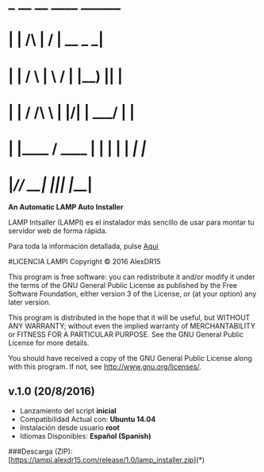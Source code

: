 #             _               __  __ ____ ______
#            | |        /\   |  \/  |  __ \_   _|
#            | |       /  \  | \  / | |__) || |  
#            | |      / /\ \ | |\/| |  ___/ | |  
#            | |____ / ____ \| |  | | |    _| |_ 
#            |______/_/    \_\_|  |_|_|   |_____| 

**An Automatic LAMP Auto Installer**

LAMP Intsaller (LAMPI) es el instalador más sencillo de usar para montar tu servidor web de forma rápida.

Para toda la información detallada, pulse [Aquí](https://lampi.alexdr15.com/INFO.txt)

#LICENCIA
LAMPI Copyright © 2016 AlexDR15

This program is free software: you can redistribute it and/or modify
it under the terms of the GNU General Public License as published by
the Free Software Foundation, either version 3 of the License, or
(at your option) any later version.

This program is distributed in the hope that it will be useful,
but WITHOUT ANY WARRANTY; without even the implied warranty of
MERCHANTABILITY or FITNESS FOR A PARTICULAR PURPOSE.  See the
GNU General Public License for more details.

You should have received a copy of the GNU General Public License
along with this program.  If not, see <http://www.gnu.org/licenses/>.

## v.1.0 (20/8/2016)
* Lanzamiento del script **inicial**
* Compatibilidad Actual con: **Ubuntu 14.04**
* Instalación desde usuario **root**
* Idiomas Disponibles: **Español (Spanish)**

###Descarga (ZIP): [https://lampi.alexdr15.com/release/1.0/lamp_installer.zip](*)

